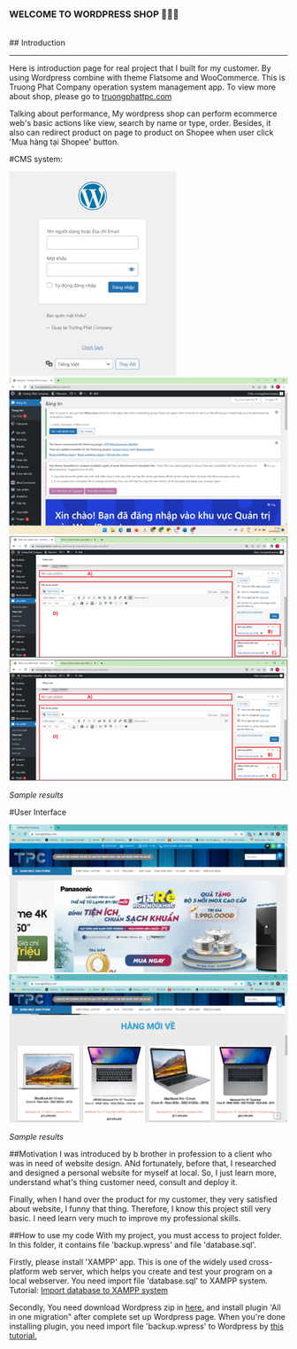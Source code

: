 ### WELCOME TO WORDPRESS SHOP 👋👋👋
<br>
## Introduction 
<hr>
Here is introduction page for real project that I built for my customer. By using Wordpress combine with theme Flatsome and WooCommerce. This is Truong Phat Company operation system management app. To view more about shop, please go to <a href="http://truongphattpc.com/">truongphattpc.com</a>

Talking about performance, My wordpress shop can perform ecommerce web's basic actions like view, search by name or type, order. Besides, it also can redirect product on page to product on Shopee when user click 'Mua hàng tại Shopee' button.

#CMS system:
<br>
<p align="left">
  <img src="images/login_cms.png" />
  <img src="images/cms.png" />
  <img src="images/add_product_1.png" />
  <img src="images/add_product_1.png" />
</p>
<i>Sample results</i>

#User Interface
<br>
<p align="left">
  <img src="images/home_page_1.png" />
  <img src="images/home_page_2.png" />
</p>
<i>Sample results</i>

##Motivation
I was introduced by b brother in profession to a client who was in need of website design. ANd fortunately, before that, I researched and designed a personal website for myself at local. So, I just learn more, understand what's thing customer need, consult and deploy it.

Finally, when I hand over the product for my customer, they very satisfied about website, I funny that thing. Therefore, I know this project still very basic. I need learn very much to improve my professional skills.

##How to use my code
With my project, you must access to project folder. In this folder, it contains file 'backup.wpress' and file 'database.sql'.

Firstly, please install 'XAMPP' app. This is  one of the widely used cross-platform web server, which helps you create and test your program on a local webserver. You need import file 'database.sql' to XAMPP system.
Tutorial: <a href="https://www.cs.virginia.edu/~up3f/cs4750/supplement/DB-setup-xampp.html">Import database to XAMPP system</a>

Secondly, You need download Wordpress zip in <a href="https://vi.wordpress.org/download/">here.</a> and install plugin 'All in one migration" after complete set up Wordpress page. When you're done installing plugin, you need import file 'backup.wpress' to Wordpress by <a href="https://tailieu.hostingviet.vn/huong-dan-backup-va-restore-plugins-all-in-one-wp-migration/">this tutorial.</a> 